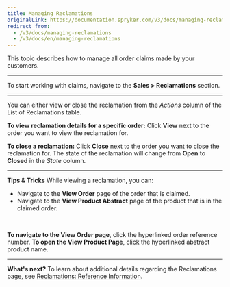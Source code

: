 ```yaml
---
title: Managing Reclamations
originalLink: https://documentation.spryker.com/v3/docs/managing-reclamations
redirect_from:
  - /v3/docs/managing-reclamations
  - /v3/docs/en/managing-reclamations
---
```


This topic describes how to manage all order claims made by your customers. 
***
To start working with claims, navigate to the **Sales > Reclamations** section.
***
You can either view or close the reclamation from the _Actions_ column of the List of Reclamations table.

**To view reclamation details for a specific order:**
Click **View** next to the order you want to view the reclamation for. 

**To close a reclamation:**
Click **Close** next to the order you want to close the reclamation for. The state of the reclamation will change from **Open** to **Closed** in the _State_ column.
***
**Tips & Tricks**
While viewing a reclamation, you can:
* Navigate to the **View Order** page of the order that is claimed.
* Navigate to the **View Product Abstract** page of the product that is in the claimed order.
</br>

**To navigate to the View Order page**, click the hyperlinked order reference number.
**To open the View Product Page**, click the hyperlinked abstract product name.

***
**What's next?**
To learn about additional details regarding the Reclamations page, see [Reclamations: Reference Information](/docs/scos/user/user-guides/202001.0/back-office-user-guide/sales/reclamations/references/reclamations-reference-information.html).
